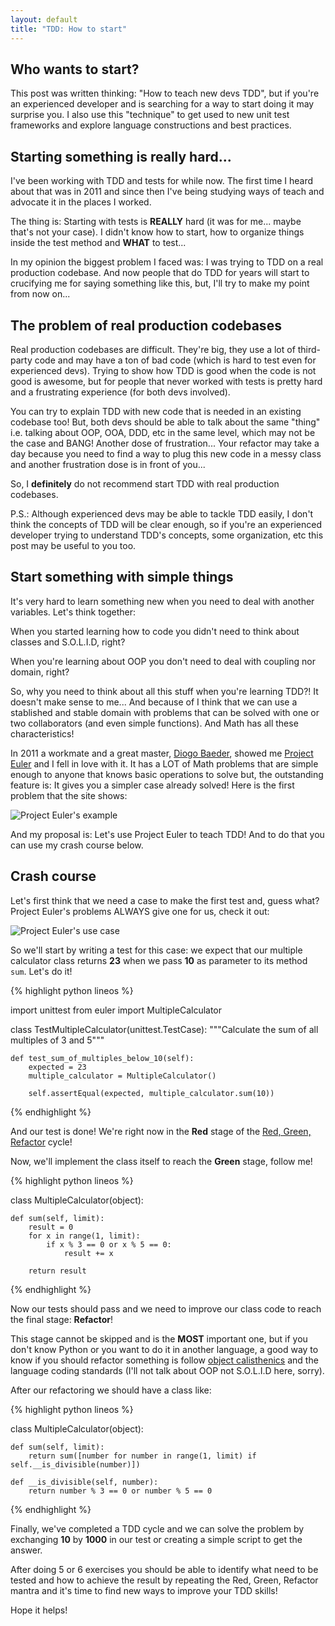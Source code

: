 ```yaml
---
layout: default
title: "TDD: How to start"
---
```


## Who wants to start?

This post was written thinking: "How to teach new devs TDD", but if you're an experienced developer and is searching for a way to start doing it may surprise you. I also use this "technique" to get used to new unit test frameworks and explore language constructions and best practices.

## Starting something is really hard...

I've been working with TDD and tests for while now. The first time I heard about that was in 2011 and since then I've being studying ways of teach and advocate it in the places I worked.

The thing is: Starting with tests is **REALLY** hard (it was for me... maybe that's not your case). I didn't know how to start, how to organize things inside the test method and **WHAT** to test...

In my opinion the biggest problem I faced was: I was trying to TDD on a real production codebase. And now people that do TDD for years will start to crucifying me for saying something like this, but, I'll try to make my point from now on...

## The problem of real production codebases

Real production codebases are difficult. They're big, they use a lot of third-party code and may have a ton of bad code (which is hard to test even for experienced devs). Trying to show how TDD is good when the code is not good is awesome, but for people that never worked with tests is pretty hard and a frustrating experience (for both devs involved).

You can try to explain TDD with new code that is needed in an existing codebase too! But, both devs should be able to talk about the same "thing" i.e. talking about OOP, OOA, DDD, etc in the same level, which may not be the case and BANG! Another dose of frustration... Your refactor may take a day because you need to find a way to plug this new code in a messy class and another frustration dose is in front of you...

So, I **definitely** do not recommend start TDD with real production codebases.

P.S.: Although experienced devs may be able to tackle TDD easily, I don't think the concepts of TDD will be clear enough, so if you're an experienced developer trying to understand TDD's concepts, some organization, etc this post may be useful to you too.

## Start something with simple things

It's very hard to learn something new when you need to deal with another variables. Let's think together:

When you started learning how to code you didn't need to think about classes and S.O.L.I.D, right?

When you're learning about OOP you don't need to deal with coupling nor domain, right?

So, why you need to think about all this stuff when you're learning TDD?! It doesn't make sense to me... And because of I think that we can use a stablished and stable domain with problems that can be solved with one or two collaborators (and even simple functions). And Math has all these characteristics!

In 2011 a workmate and a great master, [Diogo Baeder](https://github.com/diogobaeder), showed me [Project Euler](https://projecteuler.net/) and I fell in love with it. It has a LOT of Math problems that are simple enough to anyone that knows basic operations to solve but, the outstanding feature is: It gives you a simpler case already solved! Here is the first problem that the site shows:

![Project Euler's example](http://imgur.com/Cy5h0G7)

And my proposal is: Let's use Project Euler to teach TDD! And to do that you can use my crash course below.

## Crash course

Let's first think that we need a case to make the first test and, guess what? Project Euler's problems ALWAYS give one for us, check it out:

![Project Euler's use case](http://imgur.com/mmOtWjS)

So we'll start by writing a test for this case: we expect that our multiple calculator class returns **23** when we pass **10** as parameter to its method ```sum```. Let's do it!

{% highlight python lineos %}

import unittest
from euler import MultipleCalculator

class TestMultipleCalculator(unittest.TestCase):
    """Calculate the sum of all multiples of 3 and 5"""

    def test_sum_of_multiples_below_10(self):
        expected = 23
        multiple_calculator = MultipleCalculator()

        self.assertEqual(expected, multiple_calculator.sum(10))

{% endhighlight %}

And our test is done! We're right now in the **Red** stage of the [Red, Green, Refactor](http://www.jamesshore.com/Blog/Red-Green-Refactor.html) cycle!

Now, we'll implement the class itself to reach the **Green** stage, follow me!


{% highlight python lineos %}


class MultipleCalculator(object):

    def sum(self, limit):
        result = 0
        for x in range(1, limit):
            if x % 3 == 0 or x % 5 == 0:
                result += x

        return result

{% endhighlight %}

Now our tests should pass and we need to improve our class code to reach the final stage: **Refactor**!

This stage cannot be skipped and is the **MOST** important one, but if you don't know Python or you want to do it in another language, a good way to know if you should refactor something is follow [object calisthenics](https://www.cs.helsinki.fi/u/luontola/tdd-2009/ext/ObjectCalisthenics.pdf) and the language coding standards (I'll not talk about OOP not S.O.L.I.D here, sorry).

After our refactoring we should have a class like:

{% highlight python lineos %}


class MultipleCalculator(object):

    def sum(self, limit):
        return sum([number for number in range(1, limit) if self.__is_divisible(number)])

    def __is_divisible(self, number):
        return number % 3 == 0 or number % 5 == 0


{% endhighlight %}

Finally, we've completed a TDD cycle and we can solve the problem by exchanging **10** by **1000** in our test or creating a simple script to get the answer.

After doing 5 or 6 exercises you should be able to identify what need to be tested and how to achieve the result by repeating the Red, Green, Refactor mantra and it's time to find new ways to improve your TDD skills!

Hope it helps!
